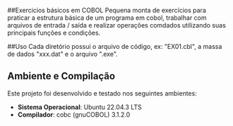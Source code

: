 ##Exercicios básicos em COBOL
Pequena monta de exercícios para praticar a estrutura básica de um programa em cobol, trabalhar com arquivos de entrada / saída e realizar operações comdados utilizando suas principais funções e condições.

##Uso
Cada diretório possui o arquivo de código, ex: "EX01.cbl", a massa de dados "xxx.dat" e o arquivo ".exe".

## Ambiente e Compilação
Este projeto foi desenvolvido e testado nos seguintes ambientes:
- **Sistema Operacional**: Ubuntu 22.04.3 LTS
- **Compilador**: cobc (gnuCOBOL) 3.1.2.0
